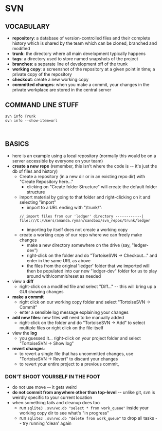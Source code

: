# SVN

## VOCABULARY
* **repository**: a database of version-controlled files and their complete history which is shared by the team which can be cloned, branched and modified
* **trunk**: the directory where all main development typically happens
* **tags**: a directory used to store named snapshots of the project
* **branches**: a separate line of development off of the trunk
* **working copy**: a screenshot of the repository at a given point in time; a private copy of the repository
* **checkout**: create a new working copy
* **committed changes**: when you make a commit, your changes in the private workplace are stored in the central server


## COMMAND LINE STUFF
```
svn info Trunk
svn info --show-item=url



```


## BASICS
* here is an example using a local repository (normally this would be on a server accessible by everyone on your team)
* **create a new repo** (remember, this isn't where the code is -- it's just the db of files and history)
    - Create a repository (in a new dir or in an existing repo dir) with "Create Repository here..."
        * clicking on "Create folder Structure" will create the default folder structure
    - import material by going to that folder and right-clicking on it and selecting "import"
        * import to a URL ending with "<repo>/trunk/<projectname>":
        ```
        // import files from our 'ledger' directory ------------|
        file:///C:/Users/amanda.ryman/sandbox/svn_repos/trunk/ledger
        ```
        * importing by itself does not create a working copy
    - create a working copy of our repo where we can freely make changes
        * make a new directory somewhere on the drive (say, "ledger-dev")
        * right-click on the folder and do "TortoiseSVN -> Checkout..." and enter in the same URL as above
        * the files from the original 'ledger' folder that we imported will then be populated into our new "ledger-dev" folder for us to play around with/commit/reset as needed
* view a **diff**
    - right-click on a modified file and select "Diff..." -- this will bring up a GUI showing changes
* **make a commit**
    - right click on our working copy folder and select "TortoiseSVN -> Commit"
    - enter a sensible log message explaining your changes
* **add new files**: new files will need to be manually added
    - right-click on the folder and do "TortoiseSVN -> Add" to select multiple files or right click on the file itself
* view the **log**
    - you guessed it... right-click on your project folder and select "TortoiseSVN -> Show log"
* **revert changes**:
    - to revert a single file that has uncommitted changes, use "TortoiseSVN -> Revert" to discard your changes
    - to revert your entire project to a previous commit,





### DON'T SHOOT YOURSELF IN THE FOOT
* do not use move -- it gets weird
* **do not commit from anywhere other than top-level** -- unlike git, svn is weirdly specific to your current location
* when something fails and cleanup does too
    - run `sqlite3 .svn/wc.db "select * from work_queue"` inside your working copy dir to see what's "in progress"
    - run `sqlite3 .svn/wc.db "delete from work_queue"` to drop all tasks -- try running 'clean' again
